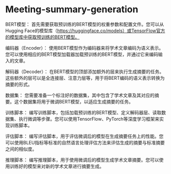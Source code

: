 # Meeting-summary-generation
BERT模型： 首先需要获取预训练的BERT模型的权重参数和配置文件。您可以从Hugging Face的模型库（https://huggingface.co/models）或TensorFlow官方的模型库中获取预训练的BERT模型。

编码器（Encoder）： 使用BERT模型作为编码器来将学术文章编码为语义表示。您可以使用相应的BERT模型加载器加载预训练的BERT模型，并通过它来编码输入的文章。

解码器（Decoder）： 在BERT模型的顶部添加额外的层来执行生成摘要的任务。这些额外的层可以是全连接层、注意力层等，用于将BERT编码的语义表示转换为摘要的形式。

数据集： 您需要准备一个标注好的数据集，其中包含了学术文章及其对应的摘要。这个数据集将用于微调BERT模型，以适应生成摘要的任务。

训练脚本： 编写训练脚本，包括加载预训练的BERT模型、定义解码器层、读取数据集、执行微调等步骤。您可以使用TensorFlow、PyTorch等深度学习框架来实现训练脚本。

评估脚本： 编写评估脚本，用于评估微调后的模型在生成摘要任务上的性能。您可以使用BLEU指标等标准的自然语言处理评估方法来评估生成的摘要与标准摘要之间的相似度。

推理脚本： 编写推理脚本，用于使用微调后的模型生成学术文章摘要。您可以使用训练好的模型来对新的学术文章进行摘要生成。
